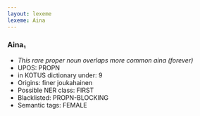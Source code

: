 ```yaml
---
layout: lexeme
lexeme: Aina
---
```


###  Aina₁

* _This rare proper noun overlaps more common *aina* (forever)_
* UPOS:  PROPN
* in KOTUS dictionary under:  9
* Origins: finer joukahainen 
* Possible NER class:  FIRST
* Blacklisted:  PROPN-BLOCKING
* Semantic tags:  FEMALE

